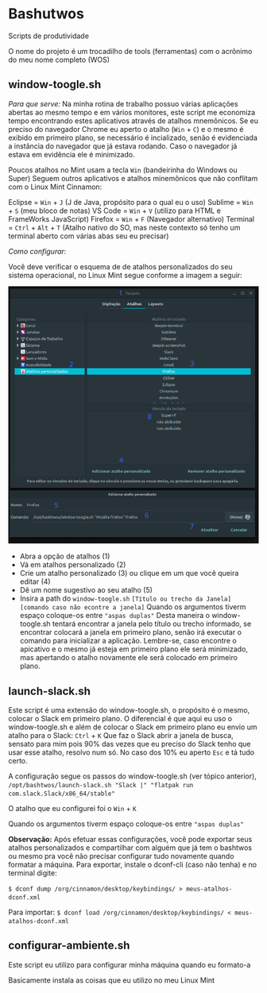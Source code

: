 # Bashutwos

Scripts de produtividade

O nome do projeto é um trocadilho de tools (ferramentas) com o acrônimo do meu nome completo (WOS)


## window-toogle.sh

*Para que serve:* 
Na minha rotina de trabalho possuo várias aplicações abertas ao mesmo tempo e em vários monitores, este script me economiza tempo encontrando estes aplicativos através de atalhos mnemônicos.
Se eu preciso do navegador Chrome eu aperto o atalho (`Win` + `C`) e o mesmo é exibido em primeiro plano, se necessário é incializado, senão é evidenciada a instância do navegador que já estava rodando.
Caso o navegador já estava em evidência ele é minimizado.

Poucos atalhos no Mint usam a tecla `Win` (bandeirinha do Windows ou Super)
Seguem outros aplicativos e atalhos minemônicos que não conflitam com o Linux Mint Cinnamon:

Eclipse  = `Win` + `J` (J de Java, propósito para o qual eu o uso)
Sublime  = `Win` + `S` (meu bloco de notas)
VS Code  = `Win` + `V` (utilizo para HTML e FrameWorks JavaScript)
Firefox  = `Win` + `F` (Navegador alternativo)
Terminal =  `Ctrl` + `Alt` + `T` (Atalho nativo do SO, mas neste contexto só tenho um terminal aberto com várias abas seu eu precisar)


*Como configurar:*

Você deve verificar o esquema de de atalhos personalizados do seu sistema operacional, no Linux Mint segue conforme a imagem a seguir:

![alt Configuração no Linux Mint](https://github.com/computeiro/bashtwos/blob/master/readme-files/window-toogle-conf.png)

- Abra a opção de atalhos (1)
- Vá em atalhos personalizado (2)
- Crie um atalho personalizado (3) ou clique em um que você queira editar (4)
- Dê um nome sugestivo ao seu atalho (5)
- Insira a path do `window-toogle.sh` `[Título ou trecho da Janela]` `[comando caso não econtre a janela]`
  Quando os argumentos tiverm espaço coloque-os entre `"aspas duplas"`
  Desta maneira o window-toogle.sh tentará encontrar a janela pelo título ou trecho informado, se encontrar colocará a janela em primeiro plano, senão irá executar o comando para inicializar a aplicação.
  Lembre-se, caso encontre o apicativo e o mesmo já esteja em primeiro plano ele será minimizado, mas apertando o atalho novamente ele será colocado em primeiro plano.


## launch-slack.sh

Este script é uma extensão do window-toogle.sh, o propósito é o mesmo, colocar o Slack em primeiro plano.
O diferencial é que aqui eu uso o window-toogle.sh e além de colocar o Slack em primeiro plano eu envio um atalho para o Slack: `Ctrl` + `K`
Que faz o Slack abrir a janela de busca, sensato para mim pois 90% das vezes que eu preciso do Slack tenho que usar esse atalho, resolvo num só.
No caso dos 10% eu aperto `Esc` e tá tudo certo.

A configuração segue os passos do window-toogle.sh (ver tópico anterior), 
`/opt/bashtwos/launch-slack.sh "Slack |" "flatpak run com.slack.Slack/x86_64/stable"`

O atalho que eu configurei foi o `Win` + `K`

Quando os argumentos tiverm espaço coloque-os entre `"aspas duplas"`

**Observação:** Após efetuar essas configurações, você pode exportar seus atalhos personalizados e compartilhar com alguém que já tem o bashtwos ou mesmo pra você não precisar configurar tudo novamente quando formatar a máquina. 
Para exportar, instale o dconf-cli (caso não tenha) e no terminal digite:

`$ dconf dump /org/cinnamon/desktop/keybindings/ > meus-atalhos-dconf.xml`

Para importar:
`$ dconf load /org/cinnamon/desktop/keybindings/ < meus-atalhos-dconf.xml`



## configurar-ambiente.sh

Este script eu utilizo para configurar minha máquina quando eu formato-a

Basicamente instala as coisas que eu utilizo no meu Linux Mint



